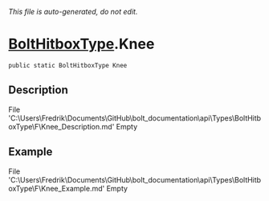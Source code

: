 *This file is auto-generated, do not edit.*

# [BoltHitboxType](Types/BoltHitboxType.md).Knee
`public static BoltHitboxType Knee`
## Description
File 'C:\Users\Fredrik\Documents\GitHub\bolt_documentation\api\Types\BoltHitboxType\F\Knee_Description.md' Empty
## Example
File 'C:\Users\Fredrik\Documents\GitHub\bolt_documentation\api\Types\BoltHitboxType\F\Knee_Example.md' Empty
